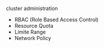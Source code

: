 
cluster administration

- RBAC (Role Based Access Control)
- Resource Quota
- Limite Range
- Network Policy